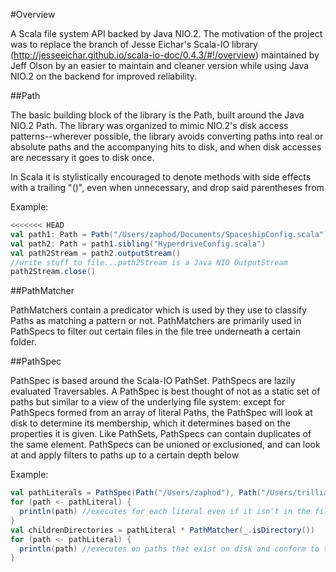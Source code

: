 #Overview

A Scala file system API backed by Java NIO.2.  The motivation of the project was to replace the branch of
Jesse Eichar's Scala-IO library (http://jesseeichar.github.io/scala-io-doc/0.4.3/#!/overview)
maintained by Jeff Olson by an easier to maintain and cleaner version while using Java NIO.2 on the backend for improved reliability.


##Path

The basic building block of the library is the Path, built around the Java NIO.2 Path. The library was organized to mimic NIO.2's
disk access patterns--wherever possible, the library avoids converting paths into real or absolute paths and the accompanying hits
to disk, and when disk accesses are necessary it goes to disk once.

In Scala it is stylistically encouraged to denote methods with side effects with a trailing "()", even when unnecessary, and drop said
parentheses from 

Example:

```scala
<<<<<<< HEAD
val path1: Path = Path("/Users/zaphod/Documents/SpaceshipConfig.scala")
val path2: Path = path1.sibling("HyperdriveConfig.scala")
val path2Stream = path2.outputStream()
//write stuff to file...path2Stream is a Java NIO OutputStream
path2Stream.close()
```

##PathMatcher

PathMatchers contain a predicator which is used by they use to classify Paths as matching a pattern or not.  PathMatchers are primarily
used in PathSpecs to filter out certain files in the file tree underneath a certain folder.  

##PathSpec 

PathSpec is based around the Scala-IO PathSet.  PathSpecs are lazily evaluated Traversables.  A PathSpec is best thought of not as a 
static set of paths but similar to a view of the underlying file system:  except for PathSpecs formed from an array of literal Paths,
the PathSpec will look at disk to determine its membership, which it determines based on the properties it is given.  Like PathSets,
 PathSpecs can contain duplicates of the same element.  PathSpecs can be unioned or exclusioned, and can look at and apply filters
 to paths up to a certain depth below 

Example:

```scala
val pathLiterals = PathSpec(Path("/Users/zaphod"), Path("/Users/trillian"))
for (path <- pathLiteral) {
  println(path) //executes for each literal even if it isn't in the file system
}
val childrenDirectories = pathLiteral * PathMatcher(_.isDirectory())
for (path <- pathLiteral) {
  println(path) //executes on paths that exist on disk and conform to the properties specified
}
```
